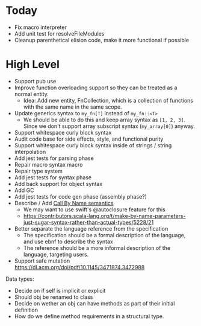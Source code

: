 # Today

- Fix macro interpreter
- Add unit test for resolveFileModules
- Cleanup parenthetical elision code, make it more functional if possible


# High Level

- Support pub use
- Improve function overloading support so they can be treated as a normal entity.
	- Idea: Add new entity, FnCollection, which is a collection of functions with the same name in the same scope.
- Update generics syntax to `my_fn[T]` instead of `my_fn::<T>`
	- We should be able to do this and keep array syntax as `[1, 2, 3]`. Since we don't support array subscript syntax (`my_array[0]`) anyway.
- Support whitespace curly block syntax
- Audit code base for side effects, style, and functional purity
- Support whitespace curly block syntax inside of strings / string interpolation
- Add jest tests for parsing phase
- Repair macro syntax macro
- Repair type system
- Add jest tests for syntax phase
- Add back support for object syntax
- Add GC
- Add jest tests for code gen phase (assembly phase?)
- Describe / Add [Call By Name semantics](https://en.wikipedia.org/wiki/Evaluation_strategy#Call_by_name)
	- We may want to use swift's @autoclosure feature for this
	- https://contributors.scala-lang.org/t/make-by-name-parameters-just-sugar-syntax-rather-than-actual-types/5228/21
- Better separate the language reference from the specification
	- The specification should be a formal description of the language, and use ebnf to describe the syntax
	- The reference should be a more informal description of the language, targeting users.
- Support safe mutation https://dl.acm.org/doi/pdf/10.1145/3471874.3472988

Data types:
- Decide on if self is implicit or explicit
- Should obj be renamed to class
- Decide on wether an obj can have methods as part of their initial definition
- How do we define method requirements in a structural type.
